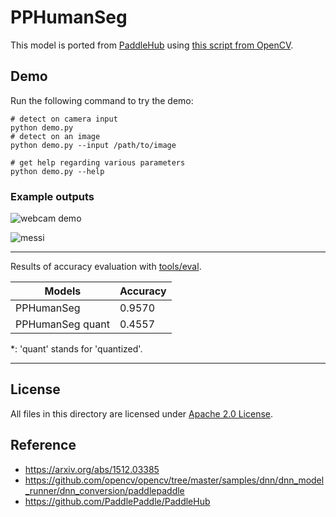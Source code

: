 # PPHumanSeg

This model is ported from [PaddleHub](https://github.com/PaddlePaddle/PaddleHub) using [this script from OpenCV](https://github.com/opencv/opencv/blob/master/samples/dnn/dnn_model_runner/dnn_conversion/paddlepaddle/paddle_humanseg.py).

## Demo

Run the following command to try the demo:

```shell
# detect on camera input
python demo.py
# detect on an image
python demo.py --input /path/to/image

# get help regarding various parameters
python demo.py --help
```

### Example outputs

![webcam demo](./examples/pphumanseg_demo.gif)

![messi](./examples/messi.jpg)

---
Results of accuracy evaluation with [tools/eval](../../tools/eval).

| Models             | Accuracy       | 
| ------------------ | -------------- |
| PPHumanSeg         | 0.9570         |
| PPHumanSeg quant   | 0.4557         |


\*: 'quant' stands for 'quantized'.

---
## License

All files in this directory are licensed under [Apache 2.0 License](./LICENSE).

## Reference

- https://arxiv.org/abs/1512.03385
- https://github.com/opencv/opencv/tree/master/samples/dnn/dnn_model_runner/dnn_conversion/paddlepaddle
- https://github.com/PaddlePaddle/PaddleHub
